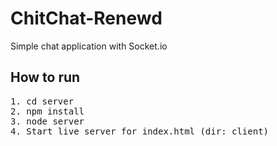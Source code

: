 # ChitChat-Renewd

Simple chat application with Socket.io

## How to run
<kbd>
<kbd>1. cd server</kbd><br>
<kbd>2. npm install</kbd><br>
<kbd>3. node server</kbd><br>
  <kbd>4. Start live server for index.html (dir: client)</kbd>
</kbd>
